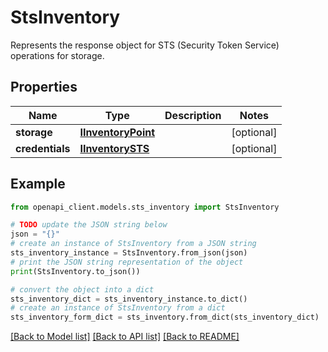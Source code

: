 # StsInventory

Represents the response object for STS (Security Token Service) operations for storage.

## Properties

Name | Type | Description | Notes
------------ | ------------- | ------------- | -------------
**storage** | [**IInventoryPoint**](IInventoryPoint.md) |  | [optional] 
**credentials** | [**IInventorySTS**](IInventorySTS.md) |  | [optional] 

## Example

```python
from openapi_client.models.sts_inventory import StsInventory

# TODO update the JSON string below
json = "{}"
# create an instance of StsInventory from a JSON string
sts_inventory_instance = StsInventory.from_json(json)
# print the JSON string representation of the object
print(StsInventory.to_json())

# convert the object into a dict
sts_inventory_dict = sts_inventory_instance.to_dict()
# create an instance of StsInventory from a dict
sts_inventory_form_dict = sts_inventory.from_dict(sts_inventory_dict)
```
[[Back to Model list]](../README.md#documentation-for-models) [[Back to API list]](../README.md#documentation-for-api-endpoints) [[Back to README]](../README.md)


